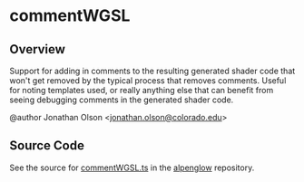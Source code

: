 # commentWGSL

## Overview

Support for adding in comments to the resulting generated shader code that won't get removed by
the typical process that removes comments. Useful for noting templates used, or really anything else that can
benefit from seeing debugging comments in the generated shader code.

@author Jonathan Olson &lt;jonathan.olson@colorado.edu&gt;



## Source Code

See the source for [commentWGSL.ts](https://github.com/phetsims/alpenglow/blob/main/js/webgpu/wgsl/gpu/commentWGSL.ts) in the [alpenglow](https://github.com/phetsims/alpenglow) repository.
